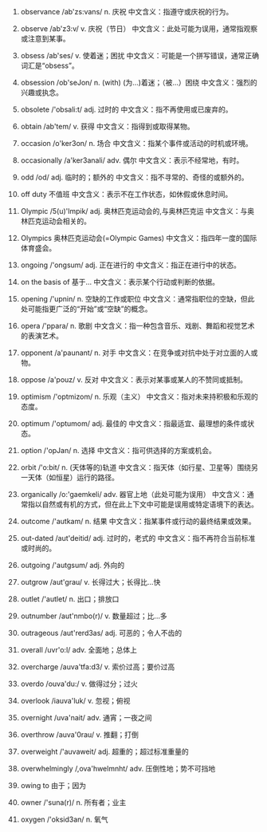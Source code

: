 1. observance /ab'zs:vans/ n. 庆祝
   中文含义：指遵守或庆祝的行为。

2. observe /ab'z3:v/ v. 庆祝（节日）
   中文含义：此处可能为误用，通常指观察或注意到某事。

3. obsess /ab'ses/ v. 使着迷；困扰
   中文含义：可能是一个拼写错误，通常正确词汇是“obsess”。

4. obsession /ob'seJon/ n. (with) (为…)着迷；（被…）困绕
   中文含义：强烈的兴趣或执念。

5. obsolete /'obsali:t/ adj. 过时的
   中文含义：指不再使用或已废弃的。

6. obtain /ab'tem/ v. 获得
   中文含义：指得到或取得某物。

7. occasion /o'ker3on/ n. 场合
   中文含义：指某个事件或活动的时机或环境。

8. occasionally /a'ker3anali/ adv. 偶尔
   中文含义：表示不经常地，有时。

9. odd /od/ adj. 临时的；额外的
   中文含义：指不寻常的、奇怪的或额外的。

10. off duty 不值班
    中文含义：表示不在工作状态，如休假或休息时间。

11. Olympic /5(u)'lmpik/ adj. 奥林匹克运动会的,与奥林匹克运
    中文含义：与奥林匹克运动会相关的。

12. Olympics 奥林匹克运动会(=Olympic Games)
    中文含义：指四年一度的国际体育盛会。

13. ongoing /'ongsum/ adj. 正在进行的
    中文含义：指正在进行中的状态。

14. on the basis of 基于…
    中文含义：表示某个行动或判断的依据。

15. opening /'upnin/ n. 空缺的工作或职位
    中文含义：通常指职位的空缺，但此处可能指更广泛的“开始”或“空缺”的概念。

16. opera /'ppara/ n. 歌剧
    中文含义：指一种包含音乐、戏剧、舞蹈和视觉艺术的表演艺术。

17. opponent /a'paunant/ n. 对手
    中文含义：在竞争或对抗中处于对立面的人或物。

18. oppose /a'pouz/ v. 反对
    中文含义：表示对某事或某人的不赞同或抵制。

19. optimism /'optmizom/ n. 乐观（主义）
    中文含义：指对未来持积极和乐观的态度。

20. optimum /'optumom/ adj. 最佳的
    中文含义：指最适宜、最理想的条件或状态。

21. option /'opJan/ n. 选择
    中文含义：指可供选择的方案或机会。

22. orbit /'o:bit/ n. (天体等的)轨道
    中文含义：指天体（如行星、卫星等）围绕另一天体（如恒星）运行的路径。

23. organically /o:'gaemkeli/ adv. 器官上地（此处可能为误用）
    中文含义：通常指以自然或有机的方式，但在此上下文中可能是误用或特定语境下的表达。

24. outcome /'autkam/ n. 结果
    中文含义：指某事件或行动的最终结果或效果。

25. out-dated /aut'deitid/ adj. 过时的，老式的
    中文含义：指不再符合当前标准或时尚的。

26. outgoing /'autgsum/ adj. 外向的
27. outgrow /aut'grau/ v. 长得过大；长得比…快
28. outlet /'autlet/ n. 出口；排放口
29. outnumber /aut'nmbo(r)/ v. 数量超过；比…多
30. outrageous /aut'rerd3as/ adj. 可恶的；令人不齿的
31. overall /uvr'o:l/ adv. 全面地；总体上
32. overcharge /auva'tfa:d3/ v. 索价过高；要价过高
33. overdo /ouva'du:/ v. 做得过分；过火
34. overlook /iauva'luk/ v. 忽视；俯视
35. overnight /uva'nait/ adv. 通宵；一夜之间
36. overthrow /auva'0rau/ v. 推翻；打倒
37. overweight /'auvaweit/ adj. 超重的；超过标准重量的
38. overwhelmingly /,ova'hwelmnht/ adv. 压倒性地；势不可挡地
39. owing to 由于；因为
40. owner /'suna(r)/ n. 所有者；业主
41. oxygen /'oksid3an/ n. 氧气
